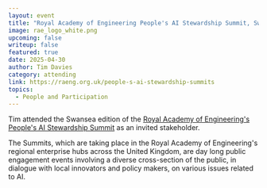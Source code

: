 ```yaml
---
layout: event
title: "Royal Academy of Engineering People's AI Stewardship Summit, Swansea"
image: rae_logo_white.png
upcoming: false
writeup: false
featured: true
date: 2025-04-30
author: Tim Davies
category: attending
link: https://raeng.org.uk/people-s-ai-stewardship-summits
topics:
  - People and Participation
---
```


Tim attended the Swansea edition of the [Royal Academy of Engineering's People's AI Stewardship Summit](https://raeng.org.uk/people-s-ai-stewardship-summits) as an invited stakeholder. 

The Summits, which are taking place in the Royal Academy of Engineering's regional enterprise hubs across the United Kingdom, are day long public engagement events involving a diverse cross-section of the public, in dialogue with local innovators and policy makers, on various issues related to AI. 
